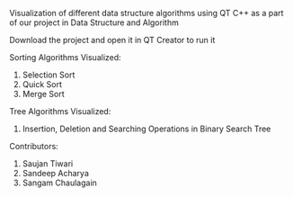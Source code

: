 Visualization of different data structure algorithms using QT C++ as a part of our project in Data Structure and Algorithm

Download the project and open it in QT Creator to run it

Sorting Algorithms Visualized:
1. Selection Sort
2. Quick Sort
3. Merge Sort

Tree Algorithms Visualized:
1. Insertion, Deletion and Searching Operations in Binary Search Tree

Contributors:
1. Saujan Tiwari
2. Sandeep Acharya
3. Sangam Chaulagain
